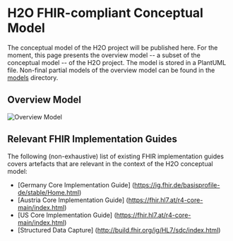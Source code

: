 # H2O FHIR-compliant Conceptual Model

The conceptual model of the H2O project will be published here. For the moment, this page presents the overview model -- a subset of the conceptual model -- of the H2O project. The model is stored in a PlantUML file. Non-final partial models of the overview model can be found in the [models](https://github.com/IMI-H2O/h2o-conceptual-model/blob/main/models/README.md) directory.


## Overview Model
![Overview Model](http://www.plantuml.com/plantuml/proxy?cache=no&src=https://raw.githubusercontent.com/IMI-H2O/h2o-conceptual-model/main/overview.puml)


## Relevant FHIR Implementation Guides

The following (non-exhaustive) list of existing FHIR implementation guides covers artefacts that are relevant in the context of the H2O conceptual model:
- [Germany Core Implementation Guide] (https://ig.fhir.de/basisprofile-de/stable/Home.html)
- [Austria Core Implementation Guide] (https://fhir.hl7.at/r4-core-main/index.html)
- [US Core Implementation Guide] (https://fhir.hl7.at/r4-core-main/index.html)
- [Structured Data Capture] (http://build.fhir.org/ig/HL7/sdc/index.html)
